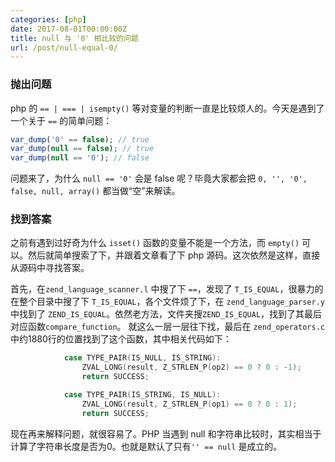 ```yaml
---
categories: [php]
date: 2017-08-01T00:00:00Z
title: null 与 '0' 相比较的问题
url: /post/null-equal-0/
---
```


### 抛出问题

php 的 `== | === | isempty()` 等对变量的判断一直是比较烦人的。今天是遇到了一个关于 `==` 的简单问题：

```php
var_dump('0' == false); // true
var_dump(null == false); // true
var_dump(null == '0'); // false
```

问题来了，为什么 `null == '0'` 会是 false 呢？毕竟大家都会把 `0, '', '0', false, null, array()` 都当做“空”来解读。

<!--more-->

### 找到答案

之前有遇到过好奇为什么 `isset()` 函数的变量不能是一个方法，而 `empty()` 可以。然后就简单搜索了下，并跟着文章看了下 php 源码。这次依然是这样，直接从源码中寻找答案。

首先，在`zend_language_scanner.l` 中搜了下 `==`，发现了 `T_IS_EQUAL`，很暴力的在整个目录中搜了下 `T_IS_EQUAL`，各个文件烦了下，在 `zend_language_parser.y` 中找到了 `ZEND_IS_EQUAL`。依然老方法，文件夹搜`ZEND_IS_EQUAL`，找到了其最后对应函数`compare_function`。
就这么一层一层往下找，最后在 `zend_operators.c` 中约1880行的位置找到了这个函数，其中相关代码如下：

```c
            case TYPE_PAIR(IS_NULL, IS_STRING):
                ZVAL_LONG(result, Z_STRLEN_P(op2) == 0 ? 0 : -1);
                return SUCCESS;

            case TYPE_PAIR(IS_STRING, IS_NULL):
                ZVAL_LONG(result, Z_STRLEN_P(op1) == 0 ? 0 : 1);
                return SUCCESS;
```

现在再来解释问题，就很容易了。PHP 当遇到 null 和字符串比较时，其实相当于计算了字符串长度是否为0。也就是默认了只有`'' == null` 是成立的。

